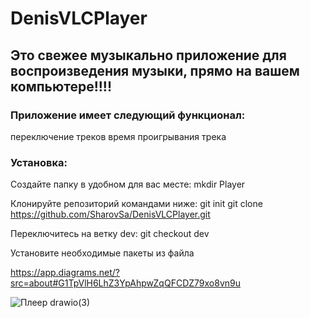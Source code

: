 
# DenisVLCPlayer
## Это свежее музыкально приложение для воспроизведения музыки, прямо на вашем компьютере!!!! 

### Приложение имеет следующий функционал:

  переключение треков
  время проигрывания трека
  
### Установка:

Создайте папку в удобном для вас месте:
mkdir Player

Клонируйте репозиторий командами ниже:
git init
git clone https://github.com/SharovSa/DenisVLCPlayer.git

Переключитесь на ветку dev:
git checkout dev

Установите необходимые пакеты из файла









https://app.diagrams.net/?src=about#G1TpVlH6LhZ3YpAhpwZqQFCDZ79xo8vn9u

![Плеер drawio(3)](https://github.com/SharovSa/DenisVLCPlayer/assets/116020011/bc80b903-44bc-407e-ab33-e85235f66f58)



